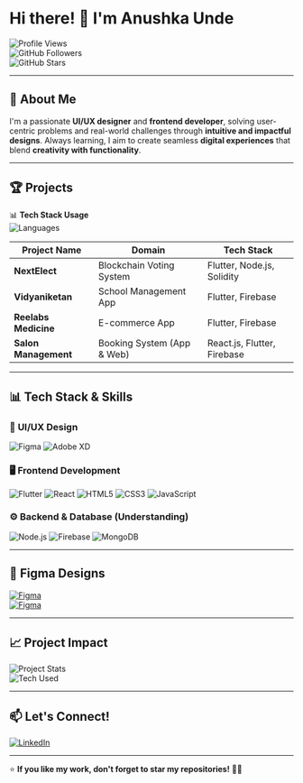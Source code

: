 # Hi there! 👋 I'm Anushka Unde  

![Profile Views](https://komarev.com/ghpvc/?username=Anushka-Unde&style=flat-square&color=blue)  
![GitHub Followers](https://img.shields.io/github/followers/Anushka-Unde?style=social)  
![GitHub Stars](https://img.shields.io/github/stars/Anushka-Unde?style=social)  

---

## 🚀 About Me  
I'm a passionate **UI/UX designer** and **frontend developer**, solving user-centric problems and real-world challenges through **intuitive and impactful designs**. Always learning, I aim to create seamless **digital experiences** that blend **creativity with functionality**.

---

## 🏆 Projects  

📊 **Tech Stack Usage**  
![Languages](https://github-readme-stats.vercel.app/api/top-langs/?username=Anushka-Unde&layout=compact&theme=tokyonight)  



| **Project Name**       | **Domain**                | **Tech Stack** |
|------------------------|--------------------------|----------------|
| **NextElect**         | Blockchain Voting System  | Flutter, Node.js, Solidity |
| **Vidyaniketan**      | School Management App     | Flutter, Firebase |
| **Reelabs Medicine**  | E-commerce App           | Flutter, Firebase |
| **Salon Management**  | Booking System (App & Web) | React.js, Flutter, Firebase |

---

## 📊 Tech Stack & Skills  

### 🎨 **UI/UX Design**
![Figma](https://img.shields.io/badge/Figma-F24E1E?style=for-the-badge&logo=figma&logoColor=white)
![Adobe XD](https://img.shields.io/badge/Adobe%20XD-FF61F6?style=for-the-badge&logo=adobexd&logoColor=white)  

### 🖥️ **Frontend Development**
![Flutter](https://img.shields.io/badge/Flutter-02569B?style=for-the-badge&logo=flutter&logoColor=white)
![React](https://img.shields.io/badge/React-61DAFB?style=for-the-badge&logo=react&logoColor=black)
![HTML5](https://img.shields.io/badge/HTML5-E34F26?style=for-the-badge&logo=html5&logoColor=white)
![CSS3](https://img.shields.io/badge/CSS3-1572B6?style=for-the-badge&logo=css3&logoColor=white)
![JavaScript](https://img.shields.io/badge/JavaScript-F7DF1E?style=for-the-badge&logo=javascript&logoColor=black)  

### ⚙️ **Backend & Database (Understanding)**
![Node.js](https://img.shields.io/badge/Node.js-339933?style=for-the-badge&logo=node-dot-js&logoColor=white)
![Firebase](https://img.shields.io/badge/Firebase-FFCA28?style=for-the-badge&logo=firebase&logoColor=black)
![MongoDB](https://img.shields.io/badge/MongoDB-47A248?style=for-the-badge&logo=mongodb&logoColor=white)  

---

## 🎨 Figma Designs  

[![Figma](https://img.shields.io/badge/Figma-Salon%20Website-black?style=for-the-badge&logo=figma)](https://www.figma.com/design/aH5RjGoYZhjghUZKP7sm3M/salonweb?node-id=3-3&t=gKCVysGX5UDiABre-1)  
[![Figma](https://img.shields.io/badge/Figma-Salon%20App-black?style=for-the-badge&logo=figma)](https://www.figma.com/design/irxpoLU9AEgUNOyd5dDE83/Salonmanageapp?node-id=6-4&t=7E47dX6OSGlhqugl-1)  

---

## 📈 Project Impact  

![Project Stats](https://img.shields.io/badge/Projects-4-blue?style=for-the-badge)  
![Tech Used](https://img.shields.io/badge/Flutter-100%25-orange?style=for-the-badge)  

---

## 📫 Let's Connect!  

[![LinkedIn](https://img.shields.io/badge/LinkedIn-0077B5?style=for-the-badge&logo=linkedin&logoColor=white)](https://www.linkedin.com/in/anushka-unde-a389a3271/)  

---

⭐ **If you like my work, don't forget to star my repositories!** 🚀✨  
